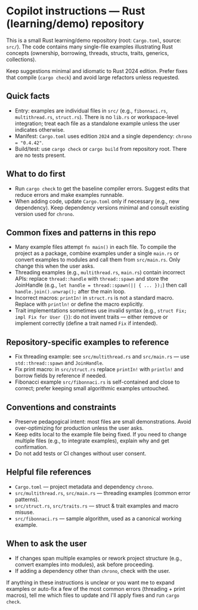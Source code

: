 <!--
Guidance for AI coding assistants working on this repository.
Focus: be small, actionable, and tied to files in the repo.
-->

# Copilot instructions — Rust (learning/demo) repository

This is a small Rust learning/demo repository (root: `Cargo.toml`, source: `src/`). The code contains many single-file examples illustrating Rust concepts (ownership, borrowing, threads, structs, traits, generics, collections).

Keep suggestions minimal and idiomatic to Rust 2024 edition. Prefer fixes that compile (`cargo check`) and avoid large refactors unless requested.

## Quick facts
- Entry: examples are individual files in `src/` (e.g., `fibonnaci.rs`, `multithread.rs`, `struct.rs`). There is no `lib.rs` or workspace-level integration; treat each file as a standalone example unless the user indicates otherwise.
- Manifest: `Cargo.toml` uses edition `2024` and a single dependency: `chrono = "0.4.42"`.
- Build/test: use `cargo check` or `cargo build` from repository root. There are no tests present.

## What to do first
- Run `cargo check` to get the baseline compiler errors. Suggest edits that reduce errors and make examples runnable.
- When adding code, update `Cargo.toml` only if necessary (e.g., new dependency). Keep dependency versions minimal and consult existing version used for `chrono`.

## Common fixes and patterns in this repo
- Many example files attempt `fn main()` in each file. To compile the project as a package, combine examples under a single `main.rs` or convert examples to modules and call them from `src/main.rs`. Only change this when the user asks.
- Threading examples (e.g., `multithread.rs`, `main.rs`) contain incorrect APIs: replace `thread::handle` with `thread::spawn` and store the JoinHandle (e.g., `let handle = thread::spawn(|| { ... });`) then call `handle.join().unwrap();` after the main loop.
- Incorrect macros: `printIn!` in `struct.rs` is not a standard macro. Replace with `println!` or define the macro explicitly.
- Trait implementations sometimes use invalid syntax (e.g., `struct Fix; impl Fix for User {}`): do not invent traits — either remove or implement correctly (define a trait named `Fix` if intended).

## Repository-specific examples to reference
- Fix threading example: see `src/multithread.rs` and `src/main.rs` — use `std::thread::spawn` and `JoinHandle`.
- Fix print macro: in `src/struct.rs` replace `printIn!` with `println!` and borrow fields by reference if needed.
- Fibonacci example `src/fibonnaci.rs` is self-contained and close to correct; prefer keeping small algorithmic examples untouched.

## Conventions and constraints
- Preserve pedagogical intent: most files are small demonstrations. Avoid over-optimizing for production unless the user asks.
- Keep edits local to the example file being fixed. If you need to change multiple files (e.g., to integrate examples), explain why and get confirmation.
- Do not add tests or CI changes without user consent.

## Helpful file references
- `Cargo.toml` — project metadata and dependency `chrono`.
- `src/multithread.rs`, `src/main.rs` — threading examples (common error patterns).
- `src/struct.rs`, `src/traits.rs` — struct & trait examples and macro misuse.
- `src/fibonnaci.rs` — sample algorithm, used as a canonical working example.

## When to ask the user
- If changes span multiple examples or rework project structure (e.g., convert examples into modules), ask before proceeding.
- If adding a dependency other than `chrono`, check with the user.

If anything in these instructions is unclear or you want me to expand examples or auto-fix a few of the most common errors (threading + print macros), tell me which files to update and I'll apply fixes and run `cargo check`.
